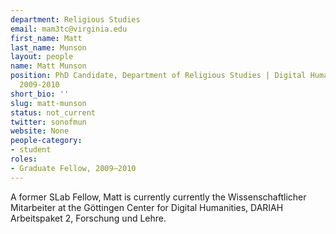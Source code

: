```yaml
---
department: Religious Studies
email: mam3tc@virginia.edu
first_name: Matt
last_name: Munson
layout: people
name: Matt Munson
position: PhD Candidate, Department of Religious Studies | Digital Humanities Fellow
  2009-2010
short_bio: ''
slug: matt-munson
status: not_current
twitter: sonofmun
website: None
people-category:
- student
roles:
- Graduate Fellow, 2009–2010
---
```


A former SLab Fellow, Matt is currently currently the Wissenschaftlicher Mitarbeiter at the Göttingen Center for Digital Humanities, DARIAH Arbeitspaket 2, Forschung und Lehre.
